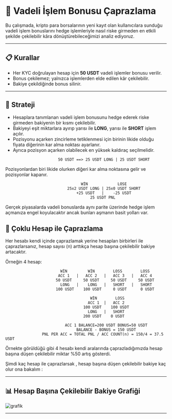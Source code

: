 # 💱 Vadeli İşlem Bonusu Çaprazlama

Bu çalışmada, kripto para borsalarının yeni kayıt olan kullanıcılara sunduğu vadeli işlem bonuslarını hedge işlemleriyle nasıl riske girmeden en etkili şekilde çekilebilir kâra dönüştürebileceğimizi analiz ediyoruz.

---

## 📋 Kurallar

- Her KYC doğrulayan hesap için **50 USDT** vadeli işlemler bonusu verilir.
- Bonus çekilemez; yalnızca işlemlerden elde edilen kâr çekilebilir.
- Bakiye çekildiğinde bonus silinir.

---

## 🔄 Strateji

- Hesaplara tanımlanan vadeli işlem bonusunu hedge ederek riske girmeden bakiyenin bir kısmı çekilebilir.
- Bakiyeyi eşit miktarlara ayırıp yarısı ile **LONG**, yarısı ile **SHORT** işlem açılır.
- Pozisyonu açarken zincirleme tetiklenmesi için birinin likide olduğu fiyata diğerinin kar alma noktası ayarlanır.
- Ayrıca pozisyon açarken olabilecek en yüksek kaldıraç seçilmelidir.

```text
                       50 USDT ==> 25 USDT LONG | 25 USDT SHORT
```
Pozisyonlardan biri likide olurken diğeri kar alma noktasına gelir ve pozisyonlar kapanır.
```text
                                 WİN             LOSE
                           25x2 USDT LONG | 25x0 USDT SHORT  
                               +25 USDT   |    -25 USDT
                                     25 USDT PNL
```
Gerçek piyasalarda vadeli bonuslarda aynı parite üzerinde hedge işlem açmanıza engel koyulacaktır ancak bunları aşmanın basit yolları var.

## 🤝 Çoklu Hesap ile Çaprazlama

Her hesabı kendi içinde çaprazlamak yerine hesapları birbirleri ile çaprazlarsanız, hesap sayısı (n) arttıkça hesap başına çekilebilir bakiye artacaktır.

Örneğin 4 hesap:

```text
                        WİN         WİN        LOSS        LOSS
                       ACC 1   |   ACC 2   |   ACC 3   |   ACC 4  
                      50 USDT     50 USDT     50 USDT     50 USDT
                        LONG   |    LONG   |   SHORT   |   SHORT
                      100 USDT    100 USDT     0 USDT      0 USDT
                
                                     WİN        LOSS
                                    ACC 1  |   ACC 2 
                                  100 USDT    100 USDT     
                                    LONG   |   SHORT 
                                  200 USDT    0 USDT
                
                          ACC 1 BALANCE=200 USDT BONUS=50 USDT
                               BALANCE - BONUS = 150 USDT 
                PNL PER ACC = TOTAL PNL / ACC COUNT(n) = 150/4 = 37.5 USDT
```
Örnekte görüldüğü gibi 4 hesabı kendi aralarında çaprazladığımızda hesap başına düşen çekilebilir miktar %50 artış gösterdi.

Şimdi kaç hesap ile çaprazlarsak , hesap başına düşen çekilebilir bakiye kaç olur ona bakalım :

---

## 📊 Hesap Başına Çekilebilir Bakiye Grafiği

![grafik](https://github.com/user-attachments/assets/4a00247a-91d8-4977-b76b-e6cb41709c7e)

---
